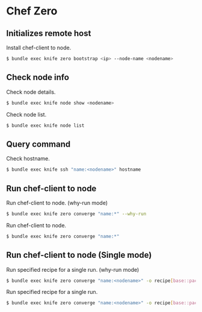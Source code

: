 # Chef Zero
## Initializes remote host
Install chef-client to node.
```bash
$ bundle exec knife zero bootstrap <ip> --node-name <nodename>
```

## Check node info
Check node details.
```bash
$ bundle exec knife node show <nodename>
```

Check node list.
```bash
$ bundle exec knife node list
```

## Query command
Check hostname.
```bash
$ bundle exec knife ssh "name:<nodename>" hostname
```

## Run chef-client to node
Run chef-client to node. (why-run mode)
```bash
$ bundle exec knife zero converge "name:*" --why-run
```

Run chef-client to node.
```bash
$ bundle exec knife zero converge "name:*"
```

## Run chef-client to node (Single mode)
Run specified recipe for a single run. (why-run mode)
```bash
$ bundle exec knife zero converge "name:<nodename>" -o recipe[base::packages] --why-run
```

Run specified recipe for a single run.
```bash
$ bundle exec knife zero converge "name:<nodename>" -o recipe[base::packages]
```